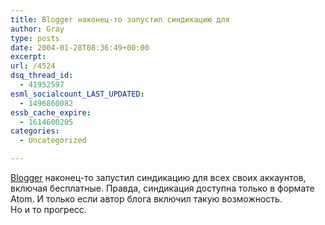 ```yaml
---
title: Blogger наконец-то запустил синдикацию для
author: Gray
type: posts
date: 2004-01-28T08:36:49+00:00
excerpt:
url: /4524
dsq_thread_id:
  - 41952597
esml_socialcount_LAST_UPDATED:
  - 1496860082
essb_cache_expire:
  - 1614600205
categories:
  - Uncategorized

---
```








<a href="http://www.blogger.com/" target="_blank">Blogger</a> наконец-то запустил синдикацию для всех своих аккаунтов, включая бесплатные. Правда, синдикация доступна только в формате Atom. И только если автор блога включил такую возможность.  
Но и то прогресс.